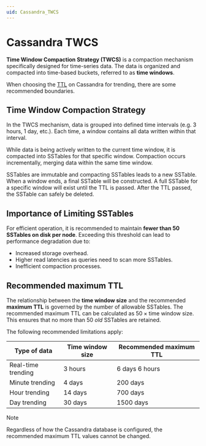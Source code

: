 ```yaml
---
uid: Cassandra_TWCS
---
```


# Cassandra TWCS

**Time Window Compaction Strategy (TWCS)** is a compaction mechanism specifically designed for time-series data. The data is organized and compacted into time-based buckets, referred to as **time windows**.

When choosing the [TTL](xref:Specifying_TTL_overrides) on Cassandra for trending, there are some recommended boundaries.

## Time Window Compaction Strategy

In the TWCS mechanism, data is grouped into defined time intervals (e.g. 3 hours, 1 day, etc.). Each time, a window contains all data written within that interval.

While data is being actively written to the current time window, it is compacted into SSTables for that specific window. Compaction occurs incrementally, merging data within the same time window.

SSTables are immutable and compacting SSTables leads to a new SSTable. When a window ends, a final SSTable will be constructed. A full SSTable for a specific window will exist until the TTL is passed. After the TTL passed, the SSTable can safely be deleted.

## Importance of Limiting SSTables

For efficient operation, it is recommended to maintain **fewer than 50 SSTables on disk per node**. Exceeding this threshold can lead to performance degradation due to:

- Increased storage overhead.
- Higher read latencies as queries need to scan more SSTables.
- Inefficient compaction processes.

## Recommended maximum TTL

The relationship between the **time window size** and the recommended **maximum TTL** is governed by the number of allowable SSTables. The recommended maximum TTL can be calculated as $50 \times \text{time window size}$. This ensures that no more than 50 *old* SSTables are retained.

The following recommended limitations apply:

| Type of data       | Time window size | Recommended maximum TTL |
|--------------------|------------------|-------------------------|
| Real-time trending | 3 hours          | 6 days 6 hours          |
| Minute trending    | 4 days           | 200 days                |
| Hour trending      | 14 days          | 700 days                |
| Day trending       | 30 days          | 1500 days               |

> [!NOTE]
> Regardless of how the Cassandra database is configured, the recommended maximum TTL values cannot be changed.